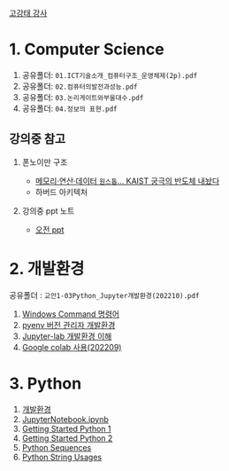 [고강태 강사](https://gist.github.com/qkboo/c3023b93f858f86809994e5656017e6c)

# 1. Computer Science

  1. 공유폴더: `01.ICT기술소개_컴퓨터구조_운영체제(2p).pdf`
  1. 공유폴더: `02.컴퓨터의발전과성능.pdf`
  2. 공유폴더: `03.논리게이트와부울대수.pdf`
  3. 공유폴더: `04.정보의 표현.pdf`

## 강의중 참고

1. 폰노이만 구조
   - [메모리·연산·데이터 `원스톱`… KAIST 궁극의 반도체 내놨다](http://www.dt.co.kr/contents.html?article_no=2023031402109931731004)
   - 하버드 아키텍처

1. 강의중 ppt 노트
   - [오전 ppt](로그20230315오전.pdf)



# 2. 개발환경

공유폴더 : `교안1-03Python_Jupyter개발환경(202210).pdf`

  1. [Windows Command 명령어](https://gist.github.com/qkboo/936f542a596c896534b642172bc0c583)
  1. [pyenv 버전 관리자 개발환경](https://gist.github.com/qkboo/f4017234490e1f3fb7326c3b5dfebf40)
  1. [Jupyter-lab 개발환경 이해](https://gist.github.com/qkboo/8f10b26dba2155e4eca5d50de37db0ec)
  1. [Google colab 사용(202209)](https://gist.github.com/qkboo/61ed5bb4bac2b24535a3fb5b220d33ff)


# 3. Python

  1. [개발환경](notebooks/1-00개발환경.ipynb)
  1. [JupyterNotebook.ipynb](notebooks/1-01JupyterNotebook.ipynb)
  1. [Getting Started Python 1](notebooks/1-03Basic1_A.ipynb)
  1. [Getting Started Python 2](notebooks/1-03Basic2.ipynb)
  1. [Python Sequences](notebooks/1-04Sequence_0.ipynb)
  1. [Python String Usages](notebooks/1-05Strings-Usages.ipynb)
